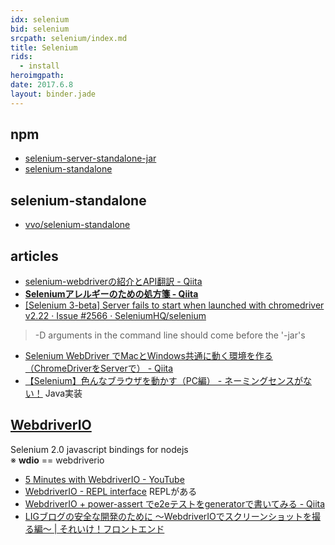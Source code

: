 ```yaml
---
idx: selenium
bid: selenium
srcpath: selenium/index.md
title: Selenium
rids:
  - install
heroimgpath:
date: 2017.6.8
layout: binder.jade
---
```


## npm

- [selenium\-server\-standalone\-jar](https://www.npmjs.com/package/selenium-server-standalone-jar)
- [selenium\-standalone](https://www.npmjs.com/package/selenium-standalone)


## selenium-standalone

- [vvo/selenium\-standalone ](https://github.com/vvo/selenium-standalone)


## articles

- [selenium\-webdriverの紹介とAPI翻訳 \- Qiita](http://qiita.com/nazomikan/items/40b86dc5619bb1795aaa)
- __[Seleniumアレルギーのための処方箋 \- Qiita](http://qiita.com/cognitom/items/27b7375bea653b414c8f)__
- [\[Selenium 3\-beta\] Server fails to start when launched with chromedriver v2\.22 · Issue \#2566 · SeleniumHQ/selenium](https://github.com/SeleniumHQ/selenium/issues/2566)
> -D arguments in the command line should come before the '-jar's
- [Selenium WebDriver でMacとWindows共通に動く環境を作る（ChromeDriverをServerで） \- Qiita](http://qiita.com/kochizufan/items/905165b92c7e70986f60)
- [【Selenium】色んなブラウザを動かす（PC編） \- ネーミングセンスがない！](http://unagi-tabetai.hatenablog.com/entry/2015/05/25/125030) Java実装


## [WebdriverIO](http://webdriver.io/)
Selenium 2\.0 javascript bindings for nodejs  
※ __wdio__ == webdriverio

- [5 Minutes with WebdriverIO \- YouTube](https://www.youtube.com/watch?v=vPes7NKeYno)
- [WebdriverIO \- REPL interface](http://webdriver.io/guide/usage/repl.html) REPLがある
- [WebdriverIO \+ power\-assert でe2eテストをgeneratorで書いてみる \- Qiita](http://qiita.com/yoshi6jp@github/items/24d01dfc6712dbf112aa)
- [LIGブログの安全な開発のために 〜WebdriverIOでスクリーンショットを撮る編〜 \| それいけ！フロントエンド](https://liginc.co.jp/304470)

